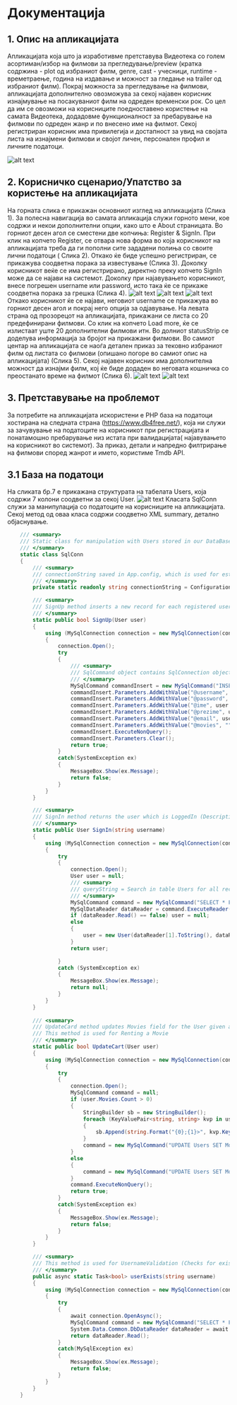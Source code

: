 # Документација
## 1. Oпис на апликацијата ##
   Апликацијата која што ја изработивме претставува Видеотека со голем асортиман/избор на филмови за прегледување/preview (кратка содржина - plot од избраниот филм, genre, cast - учесници, runtime - времетраење, година на издавање и можност за гледање на trailer од избраниот филм). Покрај можноста за прегледување на филмови, апликацијата дополнително овозможува за секој најавен корисник изнајмување на посакуваниот филм на одреден временски рок. Со цел да им се овозможи на корисниците поедноставено користење на самата Видеотека, додадовме функционалност за пребарување на филмови по одреден жанр и по внесено име на филмот. Секој регистриран корисник има привилегија и достапност за увид на својата листа на изнајмени филмови и својот личен, персонален профил и личните податоци.
   
![alt text](Osnoven_Izgled.jpg "Слика 1. Основен изглед на апликацијата")

## 2. Корисничко сценарио/Упатство за користење на апликацијата ##
На горната слика е прикажан основниот изглед на апликацијата (Слика 1). За полесна навигација во самата апликација служи горното мени, кое содржи и некои дополнителни опции, како што е About страницата. Во горниот десен агол се сместени две копчиња: Register & SignIn. 
При клик на копчето Register, се отвара нова форма во која корисникот на апликацијата треба да ги пополни сите зададени полиња со своите лични податоци ( Слика 2). Откако ќе биде успешно регистриран, се прикажува соодветна порака за известување (Слика 3). Доколку корисникот веќе се има регистрирано, директно преку копчето SignIn може да се најави на системот. Доколку при најавувањето корисникот, внесе погрешен username или password, исто така ќе се прикаже соодветна порака за грешка (Слика 4). 
![alt text](Slika2.jpg "Слика 2. Регистрација")
![alt text](Slika3.jpg "Слика 3. Успешна регистрација")
![alt text](Slika4.jpg "Слика 4. Погрешно внесен username/password")
Откако корисникот ќе се најави, неговиот username се прикажува во горниот десен агол и покрај него опција за одјавување.
На левата страна од прозорецот на апликацијата, прикажани се листа со 20 предефинирани филмови. Со клик на копчето Load more, ќе се излистаат уште 20 дополнителни филмови итн. Во долниот statusStrip се доделува информација за бројот на прикажани филмови. Во самиот центар на апликацијата се наоѓа детален приказ за тековно избраниот филм од листата со филмови (опишано погоре во самиот опис на апликацијата) (Слика 5). Секој најавен корисник има дополнителна можност да изнајми филм, кој ќе биде додаден во неговата кошничка со преостанато време на филмот (Слика 6).
![alt text](Slika5.jpg "Слика 5. Oпис на функционалности")
![alt text](Slika6.jpg "Слика 6. Изнајмување на филм")

## 3. Претставување на проблемот
За потребите на апликацијата искористени е PHP база на податоци хостирана на следната страна (https://www.db4free.net/), која ни служи за зачувување на податоците на корисникот при регистрацијата и понатамошно пребарување низ истата при валидацијата( најавувањето на корисникот во системот). За приказ, детали и напредно филтрирање на филмови според жанрот и името, користиме Tmdb API.
## 3.1 База на податоци
На сликата бр.7 e прикажана структурата на табелата Users, која содржи 7 колони соодветни за секој User.
![alt text](Slika7.jpg "Слика 7. Структура на табелата Users од DB")
Класата SqlConn служи за манипулација со податоците на корисниците на апликацијата. Секој метод од оваа класа содржи соодветно XML summary, детално објаснување. 

```c#
    /// <summary>
    /// Static class for manipulation with Users stored in our DataBase 
    /// </summary>
    static class SqlConn
    {
        /// <summary>
        /// connectionString saved in App.config, which is used for establishing a connection with Database
        /// </summary>
        private static readonly string connectionString = ConfigurationManager.ConnectionStrings["DBConnection"].ConnectionString;

        /// <summary>
        /// SignUp method inserts a new record for each registered user in table Users
        /// </summary>
        static public bool SignUp(User user)
        {
            using (MySqlConnection connection = new MySqlConnection(connectionString))
            {
                connection.Open();
                try
                {
                    /// <summary>
                    /// SqlCommand object contains SqlConnection object and queryString (INSERT command with parameters) 
                    /// </summary>
                    MySqlCommand commandInsert = new MySqlCommand("INSERT INTO Users(Username,Password,Ime,Prezime,Email,Movies) VALUES(@username,@password,@ime,@prezime,@email,@movies)", connection);
                    commandInsert.Parameters.AddWithValue("@username", user.Username);
                    commandInsert.Parameters.AddWithValue("@password", user.Password);
                    commandInsert.Parameters.AddWithValue("@ime", user.Name);
                    commandInsert.Parameters.AddWithValue("@prezime", user.Surname);
                    commandInsert.Parameters.AddWithValue("@email", user.Email);
                    commandInsert.Parameters.AddWithValue("@movies", "");
                    commandInsert.ExecuteNonQuery();
                    commandInsert.Parameters.Clear();
                    return true;
                }
                catch(SystemException ex)
                {
                    MessageBox.Show(ex.Message);
                    return false;
                }
            }
        }

        /// <summary>
        /// SignIn method returns the user which is LoggedIn (Description)
        /// </summary>
        static public User SignIn(string username)
        {
            using (MySqlConnection connection = new MySqlConnection(connectionString))
            {
                try
                {
                    connection.Open();
                    User user = null;
                    /// <summary>
                    /// queryString = Search in table Users for all records whose username is equal with the username given as a parameter
                    /// </summary>
                    MySqlCommand command = new MySqlCommand("SELECT * FROM Users WHERE Username='" + username + "'", connection);
                    MySqlDataReader dataReader = command.ExecuteReader();
                    if (dataReader.Read() == false) user = null;
                    else
                    {
                        user = new User(dataReader[1].ToString(), dataReader[2].ToString(), dataReader[3].ToString(), dataReader[4].ToString(), dataReader[5].ToString(), dataReader[6].ToString());
                    }
                    return user;

                }
                catch (SystemException ex)
                {
                    MessageBox.Show(ex.Message);
                    return null;
                }
            }
        }
        
        /// <summary>
        /// UpdateCard method updates Movies field for the User given as a parameter
        /// This method is used for Renting a Movie 
        /// </summary>
        static public bool UpdateCart(User user)
        {
            using (MySqlConnection connection = new MySqlConnection(connectionString))
            {
                try
                {
                    connection.Open();
                    MySqlCommand command = null;
                    if (user.Movies.Count > 0)
                    {
                        StringBuilder sb = new StringBuilder();
                        foreach (KeyValuePair<string, string> kvp in user.Movies.AsEnumerable())
                        {
                            sb.Append(string.Format("{0};{1}>", kvp.Key, kvp.Value));
                        }
                        command = new MySqlCommand("UPDATE Users SET Movies='" + sb.ToString().Substring(0, sb.ToString().Length - 1) + "' WHERE Username='" + user.Username + "'", connection);
                    }
                    else
                    {
                        command = new MySqlCommand("UPDATE Users SET Movies='" + "" + "' WHERE Username='" + user.Username + "'", connection);
                    }
                    command.ExecuteNonQuery();
                    return true;
                }
                catch(SystemException ex)
                {
                    MessageBox.Show(ex.Message);
                    return false;
                }
            }
        }

        /// <summary>
        /// This method is used for UsernameValidation (Checks for existing User with same Username) in SignIn Form
        /// </summary>
        public async static Task<bool> userExists(string username)
        {
            using (MySqlConnection connection = new MySqlConnection(connectionString))
            {
                try
                {
                    await connection.OpenAsync();
                    MySqlCommand command = new MySqlCommand("SELECT * FROM Users WHERE Username='" + username + "'", connection);
                    System.Data.Common.DbDataReader dataReader = await command.ExecuteReaderAsync();
                    return dataReader.Read();
                }
                catch(MySqlException ex)
                {
                    MessageBox.Show(ex.Message);
                    return false;
                }
            }            
        }
    }
```
